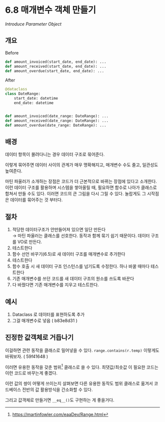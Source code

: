 # 6.8 매개변수 객체 만들기

_Introduce Parameter Object_

## 개요

Before

```python
def amount_invoiced(start_date, end_date): ...
def amount_received(start_date, end_date): ...
def amount_overdue(start_date, end_date): ...
```

After

```python
@dataclass
class DateRange:
    start_date: datetime
    end_date: datetime


def amount_invoiced(date_range: DateRange): ...
def amount_received(date_range: DateRange): ...
def amount_overdue(date_range: DateRange): ...
```

## 배경

데이터 항목이 몰려다니는 경우 데이터 구조로 묶어준다.

이렇게 묶어주면 데이터 사이의 관계가 매우 명확해지고, 매개변수 수도 줄고, 일관성도 높여준다.

마틴 파울러가 소개하는 장점은 코드가 더 근본적으로 바뀌는 장점에 있다고 소개한다.
이런 데이터 구조를 활용하며 시스템을 쌓아올릴 때, 필요하면 함수로 나아가 클래스로 합쳐서 만들 수도 있다.
이러면 코드의 큰 그림을 다시 그릴 수 있다. 놀랍게도 그 시작점은 데이터를 묶어주는 것 부터다.

## 절차

1. 적당한 데이터구조가 안만들어져 있으면 일단 만든다 <br />
→ 마틴 파울러는 클래스를 선호한다. 동작과 함께 묶기 쉽기 때문이다. 데이터 구조를 VO로 만든다.
2. 테스트한다
3. 함수 선언 바꾸기(6.5)로 새 데이터 구조를 매개변수로 추가한다
4. 테스트한다
5. 함수 호출 시 새 데이터 구조 인스턴스를 넘기도록 수정한다. 하나 바꿀 때마다 테스트한다
6. 기존 매개변수를 쓰던 코드를 새 데이터 구조의 원소를 쓰도록 바꾼다
7. 다 바꿨다면 기존 매개변수를 지우고 테스트한다.

## 예시

1. Dataclass 로 데이터를 표현하도록 추가
2. 그걸 매개변수로 넣음 ( b83e8d31 )

## 진정한 값객체로 거듭나기

이걸하면 관련 동작을 클래스로 밀어넣을 수 있다. `range.contains(r.temp)` 이렇게도 바꿔보자. ( 59f41648 )

이러면 유용한 동작을 갖춘 범위[^1] 클래스로 쓸 수 있다. 최댓값/최솟값 이 필요한 코드는 이런 코드로 바꾸는게 좋겠다.

이런 값의 쌍이 어떻게 쓰이는지 살펴보면 다른 유용한 동작도 범위 클래스로 옮겨서 코드베이스 전반의 값 활용방식을 간소화할 수 있다.

그리고 값객체로 만들거면 `__eq__()`도 구현하는 게 좋을거다.

[^1]: https://martinfowler.com/eaaDev/Range.html